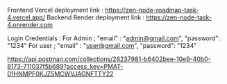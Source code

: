 Frontend Vercel deployment link : https://zen-node-roadmap-task-4.vercel.app/
Backend Render deployment link : https://zen-node-task-4.onrender.com

Login Credentials : 
For Admin ; "email" : "admin@gmail.com",
            "password": "1234"
For user ; "email" : "user@gmail.com",
            "password": "1234"


https://api.postman.com/collections/26237981-b6402bee-10e9-40b0-8173-711037f5b689?access_key=PMAT-01HNMPF0KJZ5MCWVJAGNFTTY22
